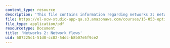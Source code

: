 ```yaml
---
content_type: resource
description: 'This file contains information regarding networks 2: network flows.'
file: https://ol-ocw-studio-app-qa.s3.amazonaws.com/courses/15-053-optimization-methods-in-management-science-spring-2013/687225c151d8cc8254dcb8b07e5f9ce2_MIT15_053S13_lec16.pdf
file_type: application/pdf
resourcetype: Document
title: 'Networks 2: Network flows'
uid: 687225c1-51d8-cc82-54dc-b8b07e5f9ce2
---
```

